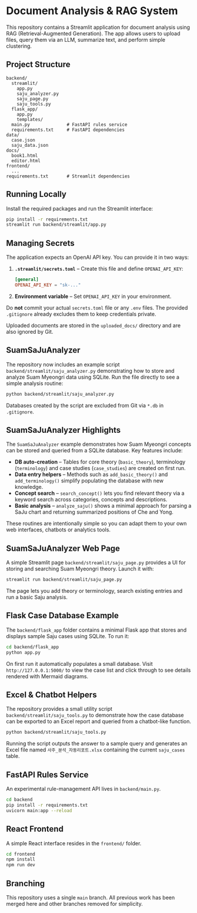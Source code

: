 # Document Analysis & RAG System

This repository contains a Streamlit application for document analysis using RAG (Retrieval-Augmented Generation). The app allows users to upload files, query them via an LLM, summarize text, and perform simple clustering.

## Project Structure

```
backend/
  streamlit/
    app.py
    saju_analyzer.py
    saju_page.py
    saju_tools.py
  flask_app/
    app.py
    templates/
  main.py              # FastAPI rules service
  requirements.txt     # FastAPI dependencies
data/
  case.json
  saju_data.json
docs/
  book1.html
  editor.html
frontend/
  ...
requirements.txt       # Streamlit dependencies
```

## Running Locally

Install the required packages and run the Streamlit interface:

```bash
pip install -r requirements.txt
streamlit run backend/streamlit/app.py
```

## Managing Secrets

The application expects an OpenAI API key. You can provide it in two ways:

1. **`.streamlit/secrets.toml`** – Create this file and define `OPENAI_API_KEY`:

   ```toml
   [general]
   OPENAI_API_KEY = "sk-..."
   ```

2. **Environment variable** – Set `OPENAI_API_KEY` in your environment.

Do **not** commit your actual `secrets.toml` file or any `.env` files. The provided `.gitignore` already excludes them to keep credentials private.

Uploaded documents are stored in the `uploaded_docs/` directory and are also ignored by Git.

## SuamSaJuAnalyzer

The repository now includes an example script `backend/streamlit/saju_analyzer.py` demonstrating how to
store and analyze Suam Myeongri data using SQLite. Run the file directly to see a simple analysis routine:

```bash
python backend/streamlit/saju_analyzer.py
```

Databases created by the script are excluded from Git via `*.db` in `.gitignore`.

## SuamSaJuAnalyzer Highlights

The `SuamSaJuAnalyzer` example demonstrates how Suam Myeongri concepts can be stored and queried from a SQLite database. Key features include:

* **DB auto-creation** – Tables for core theory (`basic_theory`), terminology (`terminology`) and case studies (`case_studies`) are created on first run.
* **Data entry helpers** – Methods such as `add_basic_theory()` and `add_terminology()` simplify populating the database with new knowledge.
* **Concept search** – `search_concept()` lets you find relevant theory via a keyword search across categories, concepts and descriptions.
* **Basic analysis** – `analyze_saju()` shows a minimal approach for parsing a SaJu chart and returning summarized positions of Che and Yong.

These routines are intentionally simple so you can adapt them to your own web interfaces, chatbots or analytics tools.

## SuamSaJuAnalyzer Web Page

A simple Streamlit page `backend/streamlit/saju_page.py` provides a UI for storing and searching Suam Myeongri theory. Launch it with:

```bash
streamlit run backend/streamlit/saju_page.py
```

The page lets you add theory or terminology, search existing entries and run a basic Saju analysis.

## Flask Case Database Example

The `backend/flask_app` folder contains a minimal Flask app that stores and displays sample Saju cases using SQLite. To run it:

```bash
cd backend/flask_app
python app.py
```

On first run it automatically populates a small database. Visit `http://127.0.0.1:5000/` to view the case list and click through to see details rendered with Mermaid diagrams.

## Excel & Chatbot Helpers

The repository provides a small utility script `backend/streamlit/saju_tools.py` to demonstrate how the case database can be exported to an Excel report and queried from a chatbot-like function.

```bash
python backend/streamlit/saju_tools.py
```

Running the script outputs the answer to a sample query and generates an Excel file named `사주_분석_자동리포트.xlsx` containing the current `saju_cases` table.

## FastAPI Rules Service

An experimental rule-management API lives in `backend/main.py`.

```bash
cd backend
pip install -r requirements.txt
uvicorn main:app --reload
```

## React Frontend

A simple React interface resides in the `frontend/` folder.

```bash
cd frontend
npm install
npm run dev
```

## Branching
This repository uses a single `main` branch. All previous work has been merged here and other branches removed for simplicity.
